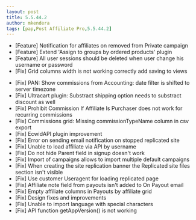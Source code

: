 ```yaml
---
layout: post
title: 5.5.44.2
author: mkendera
tags: [pap,Post Affiliate Pro,5.5.44.2]
---
```


- [Feature] Notification for affiliates on removed from Private campaign
- [Feature] Extend 'Assign to groups by ordered products' plugin
- [Feature] All user sessions should be deleted when user change his username or password  
- [Fix] Grid columns width is not working correctly add saving to views

<!--more-->

- [Fix] PAN: Show commissions from Accounting: date filter is shifted to server timezone
- [Fix] Ultracart plugin: Substract shipping option needs to substract discount as well
- [Fix] Prohibit Commission If Affiliate Is Purchaser does not work for recurring commissions
- [Fix] Commissions grid: Missing commissionTypeName column in csv export
- [Fix] EcwidAPI plugin improvement
- [Fix] Error on sending email notification on stopped replicated site 
- [Fix] Unable to load affiliate via API by username
- [Fix] Do not hide Parent field in signup doesn't work
- [Fix] Import of campaigns allows to import multiple default campaigns
- [Fix] When creating the site replication banner the Replicated site files section isn't visible
- [Fix] Use customer Useragent for loading replicated page
- [Fix] Affiliate note field from payouts isn't added to On Payout email
- [Fix] Empty affiliate columns in Payouts by affiliate grid
- [Fix] Design fixes and improvements
- [Fix] Unable to import language with special characters
- [Fix] API function getAppVersion() is not working
